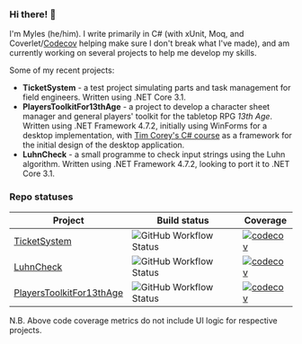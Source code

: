 ### Hi there! 👋

I'm Myles (he/him). I write primarily in C# (with xUnit, Moq, and Coverlet/[Codecov](https://codecov.io/gh/MylesFTOP) helping make sure I don't break what I've made), and am currently working on several projects to help me develop my skills.

Some of my recent projects:
* **TicketSystem** - a test project simulating parts and task management for field engineers. Written using .NET Core 3.1.
* **PlayersToolkitFor13thAge** - a project to develop a character sheet manager and general players' toolkit for the tabletop RPG _13th Age_. Written using .NET Framework 4.7.2, initially using WinForms for a desktop implementation, with [Tim Corey's C# course](https://youtu.be/wfWxdh-_k_4) as a framework for the initial design of the desktop application.
* **LuhnCheck** - a small programme to check input strings using the Luhn algorithm. Written using .NET Framework 4.7.2, looking to port it to .NET Core 3.1.

### Repo statuses
| Project                  | Build status             | Coverage                 |
|--------------------------|--------------------------|--------------------------|
| [TicketSystem](https://github.com/MylesFTOP/TicketSystem)                        | ![GitHub Workflow Status](https://img.shields.io/github/workflow/status/MylesFTOP/TicketSystem/.NET%20Core)             | [![codecov](https://codecov.io/gh/MylesFTOP/TicketSystem/branch/master/graph/badge.svg)](https://codecov.io/gh/MylesFTOP/TicketSystem)                         |
| [LuhnCheck](https://github.com/MylesFTOP/LuhnCheck)                              | ![GitHub Workflow Status](https://img.shields.io/github/workflow/status/MylesFTOP/LuhnCheck/.NET%20Core)                | [![codecov](https://codecov.io/gh/MylesFTOP/LuhnCheck/branch/master/graph/badge.svg)](https://codecov.io/gh/MylesFTOP/LuhnCheck)                                |
| [PlayersToolkitFor13thAge](https://github.com/MylesFTOP/PlayersToolkitFor13thAge) | ![GitHub Workflow Status](https://img.shields.io/github/workflow/status/MylesFTOP/PlayersToolkitFor13thAge/.NET%20Core) | [![codecov](https://codecov.io/gh/MylesFTOP/PlayersToolkitFor13thAge/branch/master/graph/badge.svg)](https://codecov.io/gh/MylesFTOP/PlayersToolkitFor13thAge)  |

N.B. Above code coverage metrics do not include UI logic for respective projects.

<!--
**MylesFTOP/MylesFTOP** is a ✨ _special_ ✨ repository because its `README.md` (this file) appears on your GitHub profile.

Here are some ideas to get you started:

- 🔭 I’m currently working on ...
- 🌱 I’m currently learning ...
- 👯 I’m looking to collaborate on ...
- 🤔 I’m looking for help with ...
- 💬 Ask me about ...
- 📫 How to reach me: ...
- 😄 Pronouns: He/him
- ⚡ Fun fact: ...
-->
